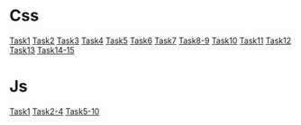 <h1>Css</h1>
<a href="https://jihpeng.github.io/Task/Task1.html">Task1</a>
<a href="https://jihpeng.github.io/Task/Task2.html">Task2</a>
<a href="https://jihpeng.github.io/Task/Task3.html">Task3</a>
<a href="https://jihpeng.github.io/Task/Task4.html">Task4</a>
<a href="https://jihpeng.github.io/Task/Task5.html">Task5</a>
<a href="https://jihpeng.github.io/Task/Task6.html">Task6</a>
<a href="https://jihpeng.github.io/Task/t7/main.html">Task7</a>
<a href="https://jihpeng.github.io/Task/t8/main.html">Task8-9</a>
<a href="https://jihpeng.github.io/Task/t10/t10.html">Task10</a>
<a href="https://jihpeng.github.io/Task/t11/t11.html">Task11</a>
<a href="https://jihpeng.github.io/Task/t12/t12-1.html">Task12</a>
<a href="https://jihpeng.github.io/Task/t13/main.html">Task13</a>
<a href="https://jihpeng.github.io/Task/t14/main.html">Task14-15</a>

<h1>Js</h1>
<a href="https://jihpeng.github.io/Task/js/t1.html">Task1</a>
<a href="https://jihpeng.github.io/Task/js-t2/main.html">Task2-4</a>
<a href="https://jihpeng.github.io/Task/js5/index.html">Task5-10</a>

